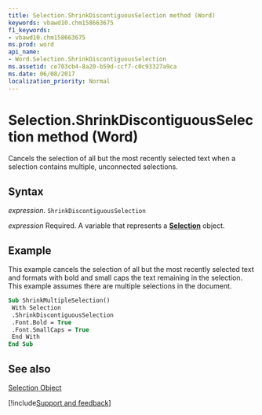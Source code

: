 ```yaml
---
title: Selection.ShrinkDiscontiguousSelection method (Word)
keywords: vbawd10.chm158663675
f1_keywords:
- vbawd10.chm158663675
ms.prod: word
api_name:
- Word.Selection.ShrinkDiscontiguousSelection
ms.assetid: ce703cb4-8a20-b59d-ccf7-c0c93327a9ca
ms.date: 06/08/2017
localization_priority: Normal
---
```



# Selection.ShrinkDiscontiguousSelection method (Word)

Cancels the selection of all but the most recently selected text when a selection contains multiple, unconnected selections.


## Syntax

_expression_. `ShrinkDiscontiguousSelection`

_expression_ Required. A variable that represents a **[Selection](Word.Selection.md)** object.


## Example

This example cancels the selection of all but the most recently selected text and formats with bold and small caps the text remaining in the selection. This example assumes there are multiple selections in the document.


```vb
Sub ShrinkMultipleSelection() 
 With Selection 
 .ShrinkDiscontiguousSelection 
 .Font.Bold = True 
 .Font.SmallCaps = True 
 End With 
End Sub
```


## See also


[Selection Object](Word.Selection.md)

[!include[Support and feedback](~/includes/feedback-boilerplate.md)]